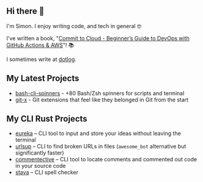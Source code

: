 ## Hi there 👋

I'm Simon. I enjoy writing code, and tech in general 🤓

I've written a book, "[Commit to Cloud - Beginner’s Guide to DevOps with GitHub Actions & AWS](https://prplcode.gumroad.com/l/commit-to-cloud)"! 📚

I sometimes write at [dotlog](https://simeg.github.io/).

## My Latest Projects
- [bash-cli-spinners](https://github.com/simeg/bash-cli-spinners) - +80 Bash/Zsh spinners for scripts and terminal
- [git-x](https://github.com/simeg/git-x) - Git extensions that feel like they belonged in Git from the start

## My CLI Rust Projects
- [eureka](https://github.com/simeg/eureka) – CLI tool to input and store your ideas without leaving the terminal
- [urlsup](https://github.com/simeg/urlsup) – CLI to find broken URLs in files (`awesome_bot` alternative but significantly faster)
- [commentective](https://github.com/simeg/commentective) – CLI tool to locate comments and commented out code in your source code
- [stava](https://github.com/simeg/stava) – CLI spell checker
